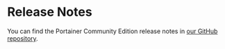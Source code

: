 # Release Notes

You can find the Portainer Community Edition release notes in [our GitHub repository](https://github.com/portainer/portainer/releases/tag/2.9.0).

